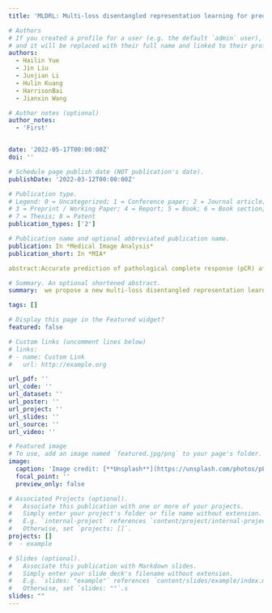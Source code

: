 ```yaml
---
title: 'MLDRL: Multi-loss disentangled representation learning for predicting esophageal cancer response to neoadjuvant chemoradiotherapy using longitudinal CT images'

# Authors
# If you created a profile for a user (e.g. the default `admin` user), write the username (folder name) here
# and it will be replaced with their full name and linked to their profile.
authors:
  - Hailin Yue
  - Jin Liu
  - Junjian Li
  - Hulin Kuang
  - HarrisonBai
  - Jianxin Wang

# Author notes (optional)
author_notes:
  - 'First'


date: '2022-05-17T00:00:00Z'
doi: ''

# Schedule page publish date (NOT publication's date).
publishDate: '2022-03-12T00:00:00Z'

# Publication type.
# Legend: 0 = Uncategorized; 1 = Conference paper; 2 = Journal article;
# 3 = Preprint / Working Paper; 4 = Report; 5 = Book; 6 = Book section;
# 7 = Thesis; 8 = Patent
publication_types: ['2']

# Publication name and optional abbreviated publication name.
publication: In *Medical Image Analysis*
publication_short: In *MIA*

abstract:Accurate prediction of pathological complete response (pCR) after neoadjuvant chemoradiotherapy (nCRT) is essential for clinical precision treatment. However, the existing methods of predicting pCR in esophageal cancer are based on the single stage data, which limits the performance of these methods. Effective fusion of the longitudinal data has the potential to improve the performance of pCR prediction, thanks to the combination of complementary information. In this study, we propose a new multi-loss disentangled representation learning (MLDRL) to realize the effective fusion of complementary information in the longitudinal data. Specifically, we first disentangle the latent variables of features in each stage into inherent and variational components. Then, we define a multi-loss function to ensure the effectiveness and structure of disentanglement, which consists of a cross-cycle reconstruction loss, an inherent-variational loss and a supervised classification loss. Finally, an adaptive gradient normalization algorithm is applied to balance the training of multiple loss terms by dynamically tuning the gradient magnitudes. Due to the cooperation of the multi-loss function and the adaptive gradient normalization algorithm, MLDRL effectively restrains the potential interference and achieves effective information fusion. The proposed method is evaluated on multi-center datasets, and the experimental results show that our method not only outperforms several state-of-art methods in pCR prediction, but also achieves better performance in the prognostic analysis of multi-center unlabeled datasets.

# Summary. An optional shortened abstract.
summary:  we propose a new multi-loss disentangled representation learning (MLDRL) to realize the effective fusion of complementary information in the longitudinal data.

tags: []

# Display this page in the Featured widget?
featured: false

# Custom links (uncomment lines below)
# links:
# - name: Custom Link
#   url: http://example.org

url_pdf: ''
url_code: ''
url_dataset: ''
url_poster: ''
url_project: ''
url_slides: ''
url_source: ''
url_video: ''

# Featured image
# To use, add an image named `featured.jpg/png` to your page's folder.
image:
  caption: 'Image credit: [**Unsplash**](https://unsplash.com/photos/pLCdAaMFLTE)'
  focal_point: ''
  preview_only: false

# Associated Projects (optional).
#   Associate this publication with one or more of your projects.
#   Simply enter your project's folder or file name without extension.
#   E.g. `internal-project` references `content/project/internal-project/index.md`.
#   Otherwise, set `projects: []`.
projects: []
#  - example

# Slides (optional).
#   Associate this publication with Markdown slides.
#   Simply enter your slide deck's filename without extension.
#   E.g. `slides: "example"` references `content/slides/example/index.md`.
#   Otherwise, set `slides: ""`.s
slides: ""
---
```


<!-- {{% callout note %}}
Click the _Cite_ button above to demo the feature to enable visitors to import publication metadata into their reference management software.
{{% /callout %}}

{{% callout note %}}
Create your slides in Markdown - click the _Slides_ button to check out the example.
{{% /callout %}} -->

<!-- Supplementary notes can be added here, including [code, math, and images](https://wowchemy.com/docs/writing-markdown-latex/). -->
